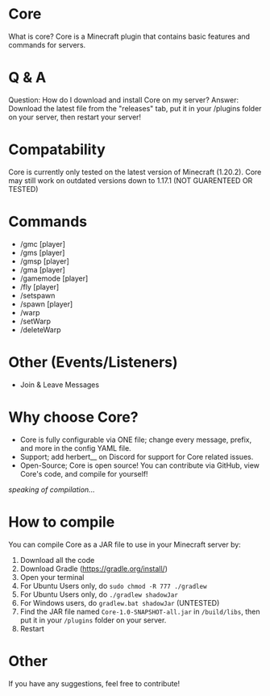 # Core
What is core?
Core is a Minecraft plugin that contains basic features and commands for servers.

# Q & A
Question: How do I download and install Core on my server?
Answer: Download the latest file from the "releases" tab, put it in your /plugins folder on your server, then restart your server!

# Compatability
Core is currently only tested on the latest version of Minecraft (1.20.2). Core may still work on outdated versions down to 1.17.1 (NOT GUARENTEED OR TESTED)

# Commands
- /gmc [player]
- /gms [player]
- /gmsp [player]
- /gma [player]
- /gamemode <gamemode> [player]
- /fly [player]
- /setspawn
- /spawn [player]
- /warp <warpname>
- /setWarp <warpName>
- /deleteWarp <warpName>
# Other (Events/Listeners)
- Join & Leave Messages

# Why choose Core?
- Core is fully configurable via ONE file; change every message, prefix, and more in the config YAML file.
- Support; add herbert__ on Discord for support for Core related issues.
- Open-Source; Core is open source! You can contribute via GitHub, view Core's code, and compile for yourself!

*speaking of compilation...*
# How to compile
You can compile Core as a JAR file to use in your Minecraft server by:
1. Download all the code
2. Download Gradle (https://gradle.org/install/)
3. Open your terminal
4. For Ubuntu Users only, do `sudo chmod -R 777 ./gradlew`
5. For Ubuntu Users only, do `./gradlew shadowJar`
6. For Windows users, do `gradlew.bat shadowJar` (UNTESTED)
7. Find the JAR file named `Core-1.0-SNAPSHOT-all.jar` in `/build/libs`, then put it in your `/plugins` folder on your server.
8. Restart

# Other
If you have any suggestions, feel free to contribute!
